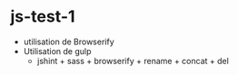 # js-test-1

* utilisation de Browserify
* Utilisation de gulp
    - jshint + sass + browserify + rename + concat + del

